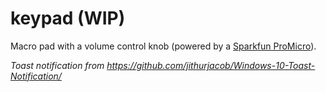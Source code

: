 # keypad (WIP)
Macro pad with a volume control knob (powered by a [Sparkfun ProMicro](https://www.sparkfun.com/products/12640)).

*Toast notification from https://github.com/jithurjacob/Windows-10-Toast-Notification/*
